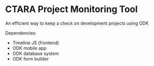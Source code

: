 # CTARA Project Monitoring Tool
An efficient way to keep a check on development projects using ODK

Dependencies:
* Timeline JS (frontend)
* ODK mobile app
* ODK database system
* ODK form builder


